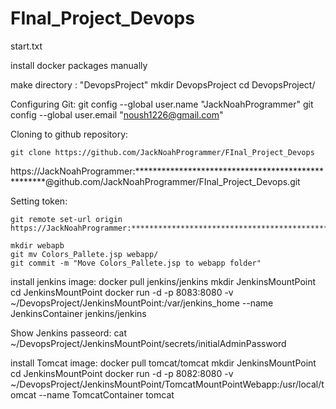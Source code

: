 # FInal_Project_Devops
start.txt

install docker packages manually 

make directory : "DevopsProject"
	mkdir DevopsProject
	cd DevopsProject/


Configuring Git:
	git config --global user.name "JackNoahProgrammer"
	git config --global user.email "noush1226@gmail.com"


Cloning to github repository:

	git clone https://github.com/JackNoahProgrammer/FInal_Project_Devops

https://JackNoahProgrammer:***************************************************@github.com/JackNoahProgrammer/FInal_Project_Devops.git

Setting token:

	git remote set-url origin https://JackNoahProgrammer:***************************************************@github.com/JackNoahProgrammer/FInal_Project_Devops.git

	mkdir webapb
	git mv Colors_Pallete.jsp webapp/
	git commit -m "Move Colors_Pallete.jsp to webapp folder"

install jenkins image:
	docker pull jenkins/jenkins
	mkdir JenkinsMountPoint
	cd JenkinsMountPoint
	docker run -d -p 8083:8080 -v ~/DevopsProject/JenkinsMountPoint:/var/jenkins_home --name JenkinsContainer jenkins/jenkins

Show Jenkins passeord:
	cat ~/DevopsProject/JenkinsMountPoint/secrets/initialAdminPassword
	

install Tomcat image:
	docker pull tomcat/tomcat
	mkdir JenkinsMountPoint
	cd JenkinsMountPoint
	docker run -d -p 8082:8080 -v ~/DevopsProject/JenkinsMountPoint/TomcatMountPointWebapp:/usr/local/tomcat --name TomcatContainer tomcat

